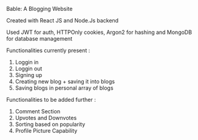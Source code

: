 Bable: A Blogging Website

Created with React JS and Node.Js backend

Used JWT for auth, HTTPOnly cookies, Argon2 for hashing and MongoDB for database management

Functionalities currently present :

1) Loggin in
2) Loggin out
3) Signing up
4) Creating new blog + saving it into blogs
5) Saving blogs in personal array of blogs

Functionalities to be added further : 

1) Comment Section
2) Upvotes and Downvotes
3) Sorting based on popularity
4) Profile Picture Capability
